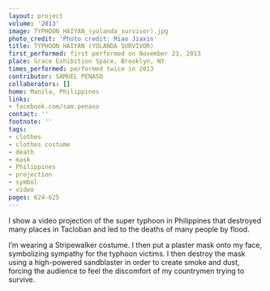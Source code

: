 ```yaml
---
layout: project
volume: '2013'
image: TYPHOON_HAIYAN_(yolanda_survivor).jpg
photo_credit: 'Photo credit: Miao Jiaxin'
title: TYPHOON HAIYAN (YOLANDA SURVIVOR)
first_performed: first performed on November 23, 2013
place: Grace Exhibition Space, Brooklyn, NY
times_performed: performed twice in 2013
contributor: SAMUEL PENASO
collaborators: []
home: Manila, Philippines
links:
- facebook.com/sam.penaso
contact: ''
footnote: ''
tags:
- clothes
- clothes costume
- death
- mask
- Philippines
- projection
- symbol
- video
pages: 624-625
---
```


I show a video projection of  the super typhoon in Philippines that destroyed many places in Tacloban and led to the deaths of many people by flood.

I’m wearing a Stripewalker costume. I then put a plaster mask onto my face, symbolizing sympathy for the typhoon victims. I then destroy the mask using a high-powered sandblaster in order to create smoke and dust, forcing the audience to feel the discomfort of my countrymen trying to survive.
